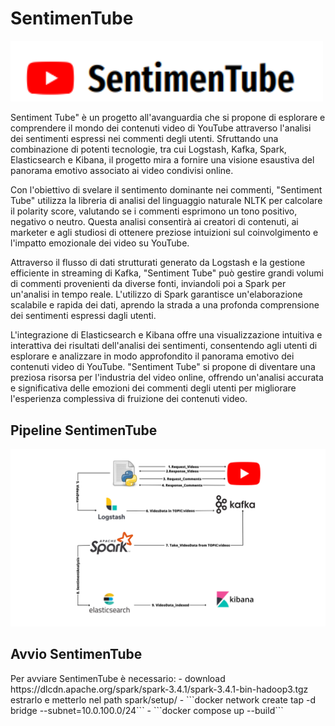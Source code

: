 <h1> SentimenTube </h1>
<img src="images/logo.png"  width="500"/> 
<br>
<p> Sentiment Tube" è un progetto all'avanguardia che si propone di esplorare e comprendere il mondo dei contenuti video di YouTube attraverso l'analisi dei sentimenti espressi nei commenti degli utenti. Sfruttando una combinazione di potenti tecnologie, tra cui Logstash, Kafka, Spark, Elasticsearch e Kibana, il progetto mira a fornire una visione esaustiva del panorama emotivo associato ai video condivisi online.

Con l'obiettivo di svelare il sentimento dominante nei commenti, "Sentiment Tube" utilizza la libreria di analisi del linguaggio naturale NLTK per calcolare il polarity score, valutando se i commenti esprimono un tono positivo, negativo o neutro. Questa analisi consentirà ai creatori di contenuti, ai marketer e agli studiosi di ottenere preziose intuizioni sul coinvolgimento e l'impatto emozionale dei video su YouTube.

Attraverso il flusso di dati strutturati generato da Logstash e la gestione efficiente in streaming di Kafka, "Sentiment Tube" può gestire grandi volumi di commenti provenienti da diverse fonti, inviandoli poi a Spark per un'analisi in tempo reale. L'utilizzo di Spark garantisce un'elaborazione scalabile e rapida dei dati, aprendo la strada a una profonda comprensione dei sentimenti espressi dagli utenti.

L'integrazione di Elasticsearch e Kibana offre una visualizzazione intuitiva e interattiva dei risultati dell'analisi dei sentimenti, consentendo agli utenti di esplorare e analizzare in modo approfondito il panorama emotivo dei contenuti video di YouTube. "Sentiment Tube" si propone di diventare una preziosa risorsa per l'industria del video online, offrendo un'analisi accurata e significativa delle emozioni dei commenti degli utenti per migliorare l'esperienza complessiva di fruizione dei contenuti video. 
</p>

<h2> Pipeline SentimenTube </h2>
<img src="images/p4.png"/> 

<h2> Avvio SentimenTube </h2>
<p> Per avviare SentimenTube è necessario: 
- download  https://dlcdn.apache.org/spark/spark-3.4.1/spark-3.4.1-bin-hadoop3.tgz estrarlo e metterlo nel path spark/setup/
- ```docker network create tap -d bridge --subnet=10.0.100.0/24```
- ```docker compose up --build```